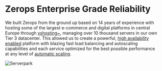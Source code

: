 # Zerops Enterprise Grade Reliability

We built Zerops from the ground up based on 14 years of experience with hosting some of the largest e-commerce and digital platforms in central Europe through [vshosting~](https://vshosting.eu/), managing over 10 thousand servers in our own Tier 3 datacenter. This allowed us to create a powerful, [high availability enabled](/documentation/ha/why-should-i-want-high-availability.html) platform with blazing fast load balancing and autoscaling capabilities and each service optimized for the best possible performance at any level of [automatic scaling](/documentation/automatic-scaling/how-automatic-scaling-works.html). 

![Serverpark](/serverpark.png "Serverpark")
